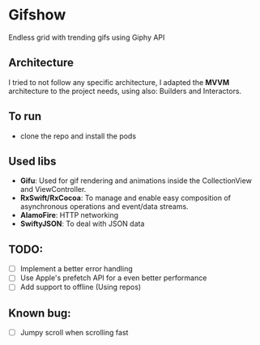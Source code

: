 Gifshow
======================================
Endless grid with trending gifs using Giphy API

## Architecture
I tried to not follow any specific architecture, I adapted the __MVVM__ architecture to the project needs, using also: Builders and Interactors.

## To run 
- clone the repo and install the pods

## Used libs
- __Gifu__: Used for gif rendering and animations inside the CollectionView and ViewController.
- __RxSwift/RxCocoa__: To manage and enable easy composition of asynchronous operations and event/data streams.
- __AlamoFire__: HTTP networking
- __SwiftyJSON__: To deal with JSON data

## TODO:
- [ ] Implement a better error handling
- [ ] Use Apple's prefetch API for a even better performance
- [ ] Add support to offline (Using repos)

## Known bug:
- [ ] Jumpy scroll when scrolling fast
